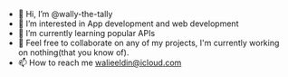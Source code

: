 - 👋 Hi, I’m @wally-the-tally
- 👀 I’m interested in App development and web development
- 🌱 I’m currently learning popular APIs
- 💞️ Feel free to collaborate on any of my projects, I'm currently working on nothing(that you know of).
- 📫 How to reach me walieeldin@icloud.com

<!---
wally-the-tally/wally-the-tally is a ✨ special ✨ repository because its `README.md` (this file) appears on your GitHub profile.
You can click the Preview link to take a look at your changes.
--->
